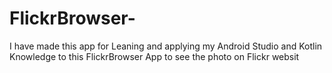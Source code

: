 # FlickrBrowser-
I have made this app for Leaning and applying my Android Studio and Kotlin Knowledge to this FlickrBrowser App to see the photo on Flickr websit
